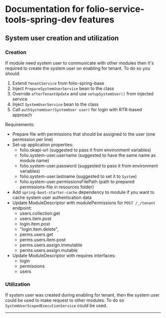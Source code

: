 # Documentation for folio-service-tools-spring-dev features

## System user creation and utilization

### Creation

If module need system user to communicate with other modules then it's required to create the system
user on enabling for tenant. To do so you should:

1. Extend `TenantService` from folio-spring-base
2. Inject `PrepareSystemUserService` bean to the class
3. Override `afterTenantUpdate` and use `setupSystemUser()` from injected service
4. Inject `SystemUserService` bean to the class 
5. Call `authSystemUser(SystemUser user)` for login with RTR-based approach 

Requirements:

* Prepare file with permissions that should be assigned to the user (one permission per line)
* Set-up application properties:
    * folio.okapi-url (suggested to pass it from environment variables)
    * folio.system-user.username (suggested to have the same name as module name)
    * folio.system-user.password (suggested to pass it from environment variables)
    * folio.system-user.lastname (suggested to set it to `System`)
    * folio.system-user.permissionsFilePath (path to prepared permissions-file in resources folder)
* Add `spring-boot-starter-cache` dependency to module if you want to cache system user authentication data
* Update ModuleDescriptor with modulePermissions for `POST /_/tenant` endpoint:
    * users.collection.get
    * users.item.post
    * login.item.post
    * "login.item.delete",
    * perms.users.get
    * perms.users.item.post
    * perms.users.assign.immutable
    * perms.users.assign.mutable
* Update ModuleDescriptor with requires interfaces:
    * login
    * permissions
    * users

### Utilization

If system user was created during enabling for tenant, then the system user could be used to make request
to other modules. To do so `SystemUserScopedExecutionService` could be used.

****
